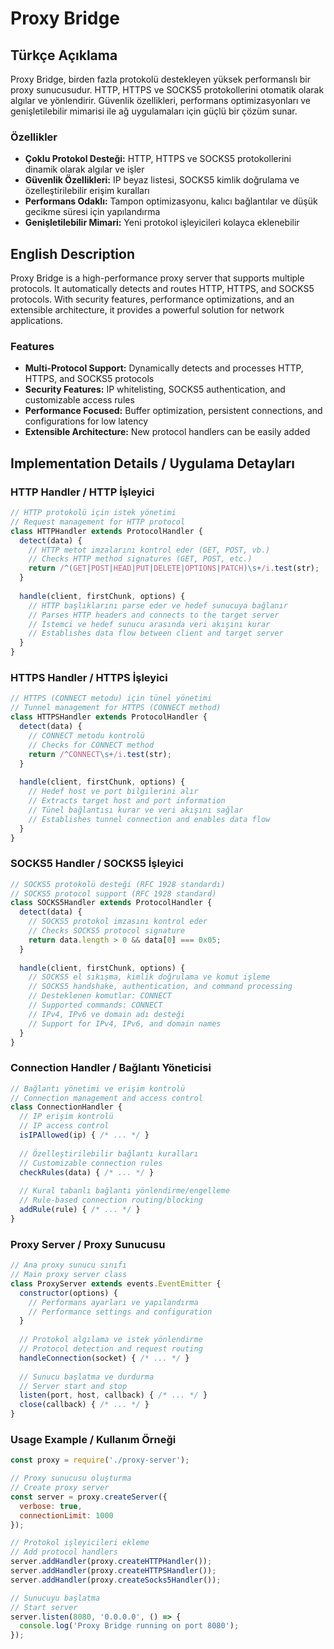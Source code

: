 # Proxy Bridge

## Türkçe Açıklama

Proxy Bridge, birden fazla protokolü destekleyen yüksek performanslı bir proxy sunucusudur. HTTP, HTTPS ve SOCKS5 protokollerini otomatik olarak algılar ve yönlendirir. Güvenlik özellikleri, performans optimizasyonları ve genişletilebilir mimarisi ile ağ uygulamaları için güçlü bir çözüm sunar.

### Özellikler

- **Çoklu Protokol Desteği:** HTTP, HTTPS ve SOCKS5 protokollerini dinamik olarak algılar ve işler
- **Güvenlik Özellikleri:** IP beyaz listesi, SOCKS5 kimlik doğrulama ve özelleştirilebilir erişim kuralları
- **Performans Odaklı:** Tampon optimizasyonu, kalıcı bağlantılar ve düşük gecikme süresi için yapılandırma
- **Genişletilebilir Mimari:** Yeni protokol işleyicileri kolayca eklenebilir

## English Description

Proxy Bridge is a high-performance proxy server that supports multiple protocols. It automatically detects and routes HTTP, HTTPS, and SOCKS5 protocols. With security features, performance optimizations, and an extensible architecture, it provides a powerful solution for network applications.

### Features

- **Multi-Protocol Support:** Dynamically detects and processes HTTP, HTTPS, and SOCKS5 protocols
- **Security Features:** IP whitelisting, SOCKS5 authentication, and customizable access rules
- **Performance Focused:** Buffer optimization, persistent connections, and configurations for low latency
- **Extensible Architecture:** New protocol handlers can be easily added

## Implementation Details / Uygulama Detayları

### HTTP Handler / HTTP İşleyici

```javascript
// HTTP protokolü için istek yönetimi
// Request management for HTTP protocol
class HTTPHandler extends ProtocolHandler {
  detect(data) {
    // HTTP metot imzalarını kontrol eder (GET, POST, vb.)
    // Checks HTTP method signatures (GET, POST, etc.)
    return /^(GET|POST|HEAD|PUT|DELETE|OPTIONS|PATCH)\s+/i.test(str);
  }
  
  handle(client, firstChunk, options) {
    // HTTP başlıklarını parse eder ve hedef sunucuya bağlanır
    // Parses HTTP headers and connects to the target server
    // İstemci ve hedef sunucu arasında veri akışını kurar
    // Establishes data flow between client and target server
  }
}
```

### HTTPS Handler / HTTPS İşleyici

```javascript
// HTTPS (CONNECT metodu) için tünel yönetimi
// Tunnel management for HTTPS (CONNECT method)
class HTTPSHandler extends ProtocolHandler {
  detect(data) {
    // CONNECT metodu kontrolü
    // Checks for CONNECT method
    return /^CONNECT\s+/i.test(str);
  }
  
  handle(client, firstChunk, options) {
    // Hedef host ve port bilgilerini alır
    // Extracts target host and port information
    // Tünel bağlantısı kurar ve veri akışını sağlar
    // Establishes tunnel connection and enables data flow
  }
}
```

### SOCKS5 Handler / SOCKS5 İşleyici

```javascript
// SOCKS5 protokolü desteği (RFC 1928 standardı)
// SOCKS5 protocol support (RFC 1928 standard)
class SOCKS5Handler extends ProtocolHandler {
  detect(data) {
    // SOCKS5 protokol imzasını kontrol eder
    // Checks SOCKS5 protocol signature
    return data.length > 0 && data[0] === 0x05;
  }
  
  handle(client, firstChunk, options) {
    // SOCKS5 el sıkışma, kimlik doğrulama ve komut işleme
    // SOCKS5 handshake, authentication, and command processing
    // Desteklenen komutlar: CONNECT
    // Supported commands: CONNECT
    // IPv4, IPv6 ve domain adı desteği
    // Support for IPv4, IPv6, and domain names
  }
}
```

### Connection Handler / Bağlantı Yöneticisi

```javascript
// Bağlantı yönetimi ve erişim kontrolü
// Connection management and access control
class ConnectionHandler {
  // IP erişim kontrolü
  // IP access control
  isIPAllowed(ip) { /* ... */ }
  
  // Özelleştirilebilir bağlantı kuralları
  // Customizable connection rules
  checkRules(data) { /* ... */ }
  
  // Kural tabanlı bağlantı yönlendirme/engelleme
  // Rule-based connection routing/blocking
  addRule(rule) { /* ... */ }
}
```

### Proxy Server / Proxy Sunucusu

```javascript
// Ana proxy sunucu sınıfı
// Main proxy server class
class ProxyServer extends events.EventEmitter {
  constructor(options) {
    // Performans ayarları ve yapılandırma
    // Performance settings and configuration
  }
  
  // Protokol algılama ve istek yönlendirme
  // Protocol detection and request routing
  handleConnection(socket) { /* ... */ }
  
  // Sunucu başlatma ve durdurma
  // Server start and stop
  listen(port, host, callback) { /* ... */ }
  close(callback) { /* ... */ }
}
```

### Usage Example / Kullanım Örneği

```javascript
const proxy = require('./proxy-server');

// Proxy sunucusu oluşturma
// Create proxy server
const server = proxy.createServer({
  verbose: true,
  connectionLimit: 1000
});

// Protokol işleyicileri ekleme
// Add protocol handlers
server.addHandler(proxy.createHTTPHandler());
server.addHandler(proxy.createHTTPSHandler());
server.addHandler(proxy.createSocks5Handler());

// Sunucuyu başlatma
// Start server
server.listen(8080, '0.0.0.0', () => {
  console.log('Proxy Bridge running on port 8080');
});
``` 
